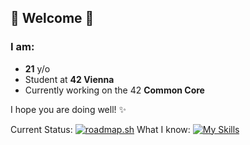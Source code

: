 ## 🤍 Welcome 🤍

### I am:
- **21** y/o
- Student at **42 Vienna**
- Currently working on the 42 **Common Core**

I hope you are doing well! ✨

Current Status:
[![roadmap.sh](https://roadmap.sh/card/tall/66490832bc68b74d9bc4656a?variant=dark&roadmaps=full-stack)](https://roadmap.sh)
What I know:
[![My Skills](https://skillicons.dev/icons?i=html,css,c,linux,vim,neovim)](https://skillicons.dev)
<!--
**CottonKiwii/CottonKiwii** is a ✨ _special_ ✨ repository because its `README.md` (this file) appears on your GitHub profile.

Here are some ideas to get you started:

- 🔭 I’m currently working on ...
- 🌱 I’m currently learning ...
- 👯 I’m looking to collaborate on ...
- 🤔 I’m looking for help with ...
- 💬 Ask me about ...
- 📫 How to reach me: ...
- 😄 Pronouns: ...
- ⚡ Fun fact: ...
-->

